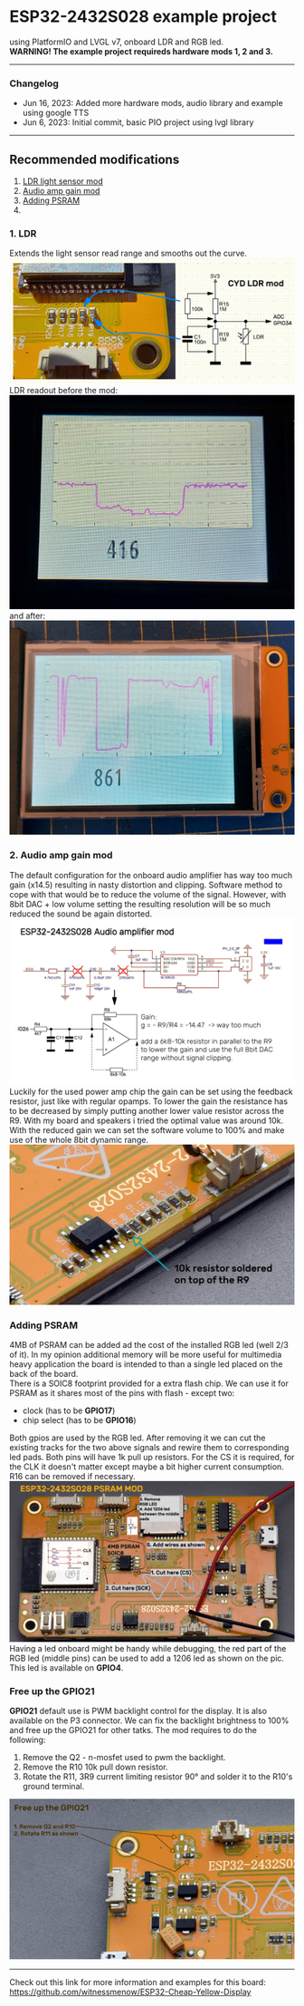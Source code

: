 # ESP32-2432S028 example project  
using PlatformIO and LVGL v7, onboard LDR and RGB led.  
**WARNING! The example project requireds hardware mods 1, 2 and 3.**  

---  
### Changelog  
* Jun 16, 2023: Added more hardware mods, audio library and example using google TTS
* Jun  6, 2023: Initial commit, basic PIO project using lvgl library

---
## Recommended modifications  
1. [LDR light sensor mod](#ldr)  
2. [Audio amp gain mod](#2-audio-amp-gain-mod)
3. [Adding PSRAM](#adding-psram)  
4. 
### 1. LDR  
Extends the light sensor read range and smooths out the curve.
![LDR range mod](./Pics/cyd_ldr_mod.jpg)
LDR readout before the mod:  
![LDR range mod](./Pics/ldr_mod_rngPre.jpg)
and after:
![LDR range mod](./Pics/ldr_mod_rngAfter.jpg)  
### 2. Audio amp gain mod  
The default configuration for the onboard audio amplifier has way too much gain (x14.5) resulting in nasty distortion and clipping. Software method to cope with that would be to reduce the volume of the signal. However, with 8bit DAC + low volume setting the resulting resolution will be so much reduced the sound be again distorted.  
![Audio gain mod](./Pics/CYD_AudioMod.gif)  
Luckily for the used power amp chip the gain can be set using the feedback resistor, just like with regular opamps. To lower the gain the resistance has to be decreased by simply putting another lower value resistor across the R9. With my board and speakers i tried the optimal value was around 10k.  
With the reduced gain we can set the software volume to 100% and make use of the whole 8bit dynamic range.  
![Audio gain mod](./Pics/cyd_audio_mod.jpg)  
### Adding PSRAM  
4MB of PSRAM can be added ad the cost of the installed RGB led (well 2/3 of it). In my opinion additional memory will be more useful for multimedia heavy application the board is intended to than a single led placed on the back of the board.  
There is a SOIC8 footprint provided for a extra flash chip. We can use it for PSRAM as it shares most of the pins with flash - except two:  
* clock (has to be **GPIO17**)  
* chip select (has to be **GPIO16**)
    
Both gpios are used by the RGB led. After removing it we can cut the existing tracks for the two above signals and rewire them to corresponding led pads. Both pins will have 1k pull up resistors. For the CS it is required, for the CLK it doesn't matter except maybe a bit higher current consumption. R16 can be removed if necessary.  
![PSRAM mod](./Pics/cyd_PSRAM_mod.jpg)  
Having a led onboard might be handy while debugging, the red part of the RGB led (middle pins) can be used to add a 1206 led as shown on the pic. This led is available on **GPIO4**.  
### Free up the GPIO21  
**GPIO21** default use is PWM backlight control for the display. It is also available on the P3 connector. We can fix the backlight brightness to 100% and free up the GPIO21 for other tatks.  The mod requires to do the following:  
1. Remove the Q2 - n-mosfet used to pwm the backlight.
2. Remove the R10 10k pull down resistor.
3. Rotate the R11, 3R9 current limiting resistor 90° and solder it to the R10's ground terminal.  
   
![GPIO21 mod](./Pics/cyd_gpio21_mod.jpg)

---
Check out this link for more information and examples for this board:   
https://github.com/witnessmenow/ESP32-Cheap-Yellow-Display
